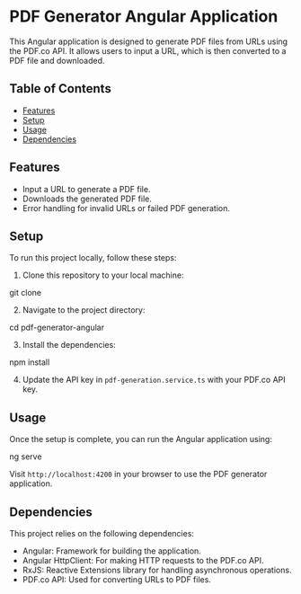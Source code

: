 # PDF Generator Angular Application

This Angular application is designed to generate PDF files from URLs using the PDF.co API. It allows users to input a URL, which is then converted to a PDF file and downloaded.

## Table of Contents

- [Features](#features)
- [Setup](#setup)
- [Usage](#usage)
- [Dependencies](#dependencies)

## Features

- Input a URL to generate a PDF file.
- Downloads the generated PDF file.
- Error handling for invalid URLs or failed PDF generation.

## Setup

To run this project locally, follow these steps:

1. Clone this repository to your local machine:


git clone <repository-url>

2. Navigate to the project directory:


cd pdf-generator-angular


3. Install the dependencies:


npm install



4. Update the API key in `pdf-generation.service.ts` with your PDF.co API key.

## Usage

Once the setup is complete, you can run the Angular application using:


ng serve


Visit `http://localhost:4200` in your browser to use the PDF generator application.

## Dependencies

This project relies on the following dependencies:

- Angular: Framework for building the application.
- Angular HttpClient: For making HTTP requests to the PDF.co API.
- RxJS: Reactive Extensions library for handling asynchronous operations.
- PDF.co API: Used for converting URLs to PDF files.

